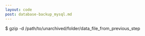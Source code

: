 ```yaml
---
layout: code
post: database-backup_mysql.md
---
```



$ gzip -d /path/to/unarchived/folder/data_file_from_previous_step
